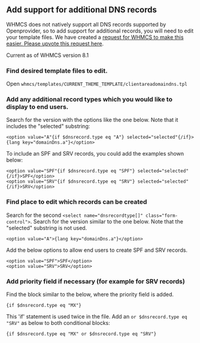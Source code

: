 ## Add support for additional DNS records
WHMCS does not natively support all DNS records supported by Openprovider, so to add support for additional records, you will need to edit your template files. We have created a [request for WHMCS to make this easier. Please upvote this request here](https://requests.whmcs.com/topic/add-support-for-custom-dns-types).

Current as of WHMCS version 8.1 

### Find desired template files to edit.

Open `whmcs/templates/CURRENT_THEME_TEMPLATE/clientareadomaindns.tpl`  

### Add any additional record types which you would like to display to end users.  

Search for the version with the options like the one below. Note that it includes the "selected" substring:

`<option value="A"{if $dnsrecord.type eq "A"} selected="selected"{/if}>{lang key="domainDns.a"}</option>`

To include an SPF and SRV records, you could add the examples shown below:

```
<option value="SPF"{if $dnsrecord.type eq "SPF"} selected="selected"{/if}>SPF</option>
<option value="SRV"{if $dnsrecord.type eq "SRV"} selected="selected"{/if}>SRV</option>
```

### Find place to edit which records can be created

Search for the second `<select name="dnsrecordtype[]" class="form-control">`. Search for the version similar to the one below. Note that the "selected" substring is not used.

`<option value="A">{lang key="domainDns.a"}</option>`

Add the below options to allow end users to create SPF and SRV records. 
```
<option value="SPF">SPF</option>
<option value="SRV">SRV</option>
```

### Add priority field if necessary (for example for SRV records)

Find the block similar to the below, where the priority field is added. 

```
{if $dnsrecord.type eq "MX"}
```

This 'if' statement is used twice in the file. Add an  `or $dnsrecord.type eq "SRV"`  as below to both conditional blocks:


```
{if $dnsrecord.type eq "MX" or $dnsrecord.type eq "SRV"} 
```